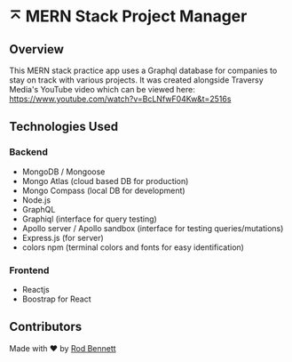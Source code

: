 # ⌅ MERN Stack Project Manager

## Overview
This MERN stack practice app uses a Graphql database for companies to stay on track with various projects.  It was created alongside Traversy Media's YouTube video which can be viewed here: https://www.youtube.com/watch?v=BcLNfwF04Kw&t=2516s

## Technologies Used

### Backend
- MongoDB / Mongoose
- Mongo Atlas (cloud based DB for production)
- Mongo Compass (local DB for development)
- Node.js
- GraphQL
- Graphiql (interface for query testing)
- Apollo server / Apollo sandbox (interface for testing queries/mutations)
- Express.js (for server)
- colors npm (terminal colors and fonts for easy identification)

### Frontend
- Reactjs
- Boostrap for React

## Contributors
Made with ❤️ by [Rod Bennett](https://github.com/RodBennett)

 
